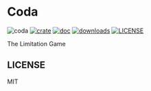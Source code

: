 # Coda

![coda](https://github.com/clearloop/coda/workflows/coda/badge.svg)
[![crate](https://img.shields.io/crates/v/coda.svg)](https://crates.io/crates/coda)
[![doc](https://img.shields.io/badge/current-docs-brightgreen.svg)](https://docs.rs/coda/)
[![downloads](https://img.shields.io/crates/d/coda.svg)](https://crates.io/crates/coda)
[![LICENSE](https://img.shields.io/crates/l/coda.svg)](https://choosealicense.com/licenses/mit/)

The Limitation Game

## LICENSE

MIT
